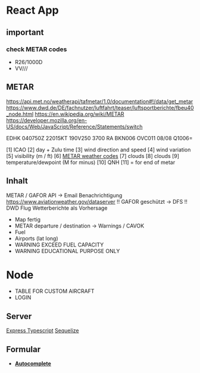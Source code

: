 # React App

## important

### check METAR codes

- R26/1000D
- VV///

## METAR

https://api.met.no/weatherapi/tafmetar/1.0/documentation#!/data/get_metar
https://www.dwd.de/DE/fachnutzer/luftfahrt/teaser/luftsportberichte/fbeu40_node.html
https://en.wikipedia.org/wiki/METAR
https://developer.mozilla.org/en-US/docs/Web/JavaScript/Reference/Statements/switch

EDHK 040750Z 22015KT 190V250 3700 RA BKN006 OVC011 08/08 Q1006=

[1] ICAO
[2] day + Zulu time
[3] wind direction and speed
[4] wind variation
[5] visibility (m / ft)
[6] [METAR weather codes](https://en.wikipedia.org/wiki/METAR)
[7] clouds
[8] clouds
[9] temperature/dewpoint (M for minus)
[10] QNH
[11] = for end of metar

## Inhalt

METAR / GAFOR API -> Email Benachrichtigung
https://www.aviationweather.gov/dataserver
!! GAFOR geschützt -> DFS !!
DWD Flug Wetterberichte als Vorhersage

- Map fertig
- METAR departure / destination -> Warnings / CAVOK
- Fuel
- Airports (lat long)
- WARNING EXCEED FUEL CAPACITY
- WARNING EDUCATIONAL PURPOSE ONLY

# Node

- TABLE FOR CUSTOM AIRCRAFT
- LOGIN

## Server

[Express Typescript](https://blog.logrocket.com/how-to-set-up-node-typescript-express/)
[Sequelize](https://sequelize.org/docs/v6/getting-started/)

## Formular

- [**Autocomplete**](https://mui.com/material-ui/react-autocomplete/)
